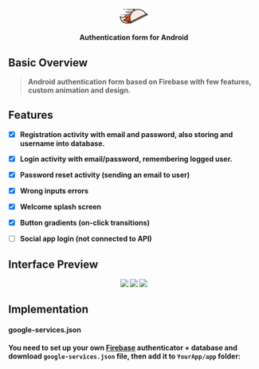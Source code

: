 <p align="center"><img width=12.5% src="https://github.com/erictam96/CZAndroidAPP/blob/master/app/src/main/res/drawable/foodfoxnologo.png"></p>
<p align="center" text> <b>Authentication form for Android </p>


## Basic Overview

> Android authentication form based on Firebase with few features, custom animation and design. 

## Features

- [x] Registration activity with email and password, also storing and username into database. 
- [x] Login activity with email/password, remembering logged user. 
- [x] Password reset activity (sending an email to user)
- [x] Wrong inputs errors
- [x] Welcome splash screen
- [x] Button gradients (on-click transitions)
- [ ] Social app login (not connected to API)



## Interface Preview 

<p align="center">
  <img src="https://firebasestorage.googleapis.com/v0/b/czphishingapp.appspot.com/o/Screenshot_20200203-150729_CZLogin.jpg?alt=media&token=3114d491-98c8-47f3-bd9e-2391723a282c" width="210"/>
  <img src="https://firebasestorage.googleapis.com/v0/b/czphishingapp.appspot.com/o/Screenshot_20200203-150740_CZLogin.jpg?alt=media&token=017e0983-6760-4037-bc15-fc4c1ef3e053" width="210"/>
  <img src="https://firebasestorage.googleapis.com/v0/b/czphishingapp.appspot.com/o/Screenshot_20200203-150744_CZLogin.jpg?alt=media&token=6fc2a36f-6fd0-41a9-8915-8f12dcfc48b2" width="210"/>



## Implementation

#### google-services.json
You need to set up your own [Firebase](https://firebase.google.com/) authenticator + database and download `google-services.json` file, then add it to `YourApp/app` folder:

